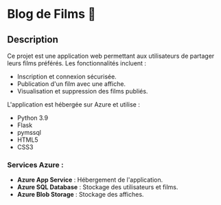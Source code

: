 # Blog de Films 🎥

## Description
Ce projet est une application web permettant aux utilisateurs de partager leurs films préférés. Les fonctionnalités incluent :
- Inscription et connexion sécurisée.
- Publication d'un film avec une affiche.
- Visualisation et suppression des films publiés.

L'application est hébergée sur Azure et utilise :
- Python 3.9
- Flask
- pymssql
- HTML5
- CSS3

### Services Azure :
- **Azure App Service** : Hébergement de l'application.
- **Azure SQL Database** : Stockage des utilisateurs et films.
- **Azure Blob Storage** : Stockage des affiches.

